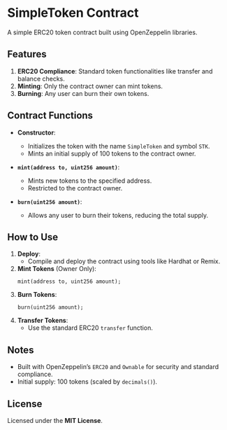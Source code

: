 # SimpleToken Contract
  A simple ERC20 token contract built using OpenZeppelin libraries.

## Features
  1. **ERC20 Compliance**: Standard token functionalities like transfer and balance checks.
  2. **Minting**: Only the contract owner can mint tokens.
  3. **Burning**: Any user can burn their own tokens.

## Contract Functions
- **Constructor**: 
  - Initializes the token with the name `SimpleToken` and symbol `STK`.
  - Mints an initial supply of 100 tokens to the contract owner.

- **`mint(address to, uint256 amount)`**:
  - Mints new tokens to the specified address.
  - Restricted to the contract owner.

- **`burn(uint256 amount)`**:
  - Allows any user to burn their tokens, reducing the total supply.

## How to Use
  1. **Deploy**:
     - Compile and deploy the contract using tools like Hardhat or Remix.
  2. **Mint Tokens** (Owner Only):
     ```solidity
     mint(address to, uint256 amount);
     ```
  3. **Burn Tokens**:
     ```solidity
     burn(uint256 amount);
     ```
  4. **Transfer Tokens**:
     - Use the standard ERC20 `transfer` function.

## Notes
  - Built with OpenZeppelin’s `ERC20` and `Ownable` for security and standard compliance.
  - Initial supply: 100 tokens (scaled by `decimals()`).

## License
  Licensed under the **MIT License**.
